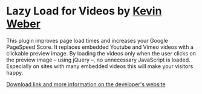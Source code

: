 Lazy Load for Videos by [Kevin Weber](//kevinw.de)
====================

This plugin improves page load times and increases your Google PageSpeed Score. It replaces embedded Youtube and Vimeo videos with a clickable preview image.
By loading the videos only when the user clicks on the preview image – using jQuery –, no unnecessary JavaScript is loaded. Especially on sites with many embedded videos this will make your visitors happy.

[Download link and more information on the developer's website](//kevinw.de/lazy-load-videos/)
